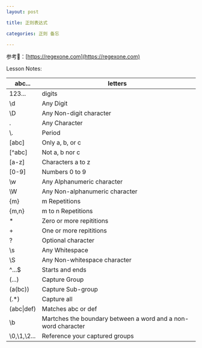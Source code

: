 ```yaml
---
layout: post

title: 正则表达式

categories: 正则 备忘

---
```


参考🔗：[https://regexone.com](https://regexone.com)

Lesson Notes:

| abc...      | letters                                                      |
| ----------- | ------------------------------------------------------------ |
| 123...      | digits                                                       |
| \d          | Any Digit                                                    |
| \D          | Any Non-digit character                                      |
| .           | Any Character                                                |
| \\.         | Period                                                       |
| [abc]       | Only a, b, or c                                              |
| [^abc]      | Not a, b nor c                                               |
| [a-z]       | Characters a to z                                            |
| [0-9]       | Numbers 0 to 9                                               |
| \w          | Any Alphanumeric character                                   |
| \W          | Any Non-alphanumeric character                               |
| {m}         | m Repetitions                                                |
| {m,n}       | m to n Repetitions                                           |
| *           | Zero or more repititions                                     |
| +           | One or more repititions                                      |
| ?           | Optional character                                           |
| \s          | Any Whitespace                                               |
| \S          | Any Non-whitespace character                                 |
| ^...$       | Starts and ends                                              |
| (...)       | Capture Group                                                |
| (a(bc))     | Capture Sub-group                                            |
| (.*)        | Capture all                                                  |
| (abc\|def)  | Matches abc or def                                           |
| \b          | Martches the boundary between a word and a non-word character |
| \0,\1,\2... | Reference your captured groups                               |


